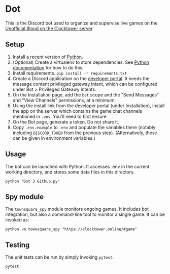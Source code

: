 # Dot

This is the Discord bot used to organize and supervise live games on the [Unofficial Blood on the Clocktower server](https://discord.gg/botc).

## Setup

1. Install a recent version of [Python](https://python.org/).
1. (Optional) Create a virtualenv to store dependencies. See [Python documentation](https://docs.python.org/3/library/venv.html) for how to do this.
1. Install requirements. `pip install -r requirements.txt`
1. Create a Discord application on the [developer portal](https://discord.com/developers/applications). It needs the message content privileged gateway intent, which can be configured under Bot > Privileged Gateawy Intents.
1. On the Installation page, add the `bot` scope and the "Send Messages" and "View Channels" permissions, at a minimum.
1. Using the install link from the developer portal (under Installation), install the app on the server which contains the game chat channels mentioned in `.env`. You'll need to first ensure 
1. On the Bot page, generate a token. Do not share it.
1. Copy `.env.example` to `.env` and populate the variables there (notably including `DISCORD_TOKEN` from the previous step). (Alternatively, these can be given in environment variables.)

## Usage

The bot can be launched with Python. It accesses .env in the current working directory, and stores some data files in this directory.

```
python "Dot 3 Github.py"
```

## Spy module

The `townsquare_spy` module monitors ongoing games. It includes bot integration, but also a command-line tool to monitor a single game. It can be invoked as:

```
python -m townsquare_spy "https://clocktower.online/#game"
```

## Testing

The unit tests can be run by simply invoking `pytest`.

```
pytest
```